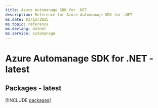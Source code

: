 ```yaml
---
title: Azure Automanage SDK for .NET
description: Reference for Azure Automanage SDK for .NET
ms.date: 03/12/2025
ms.topic: reference
ms.devlang: dotnet
ms.service: automanage
---
```

# Azure Automanage SDK for .NET - latest
## Packages - latest
[!INCLUDE [packages](automanage-index.md)]